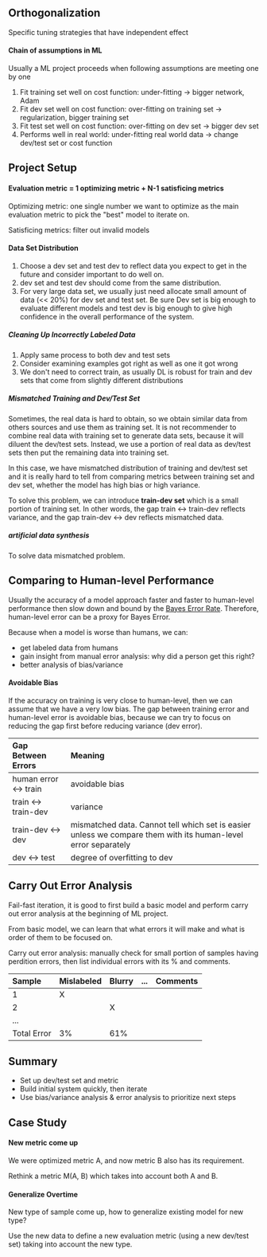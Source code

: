 ## Orthogonalization

Specific tuning strategies that have independent effect

#### Chain of assumptions in ML

Usually a ML project proceeds when following assumptions are meeting one by one

1. Fit training set well on cost function: under-fitting -&gt; bigger network, Adam
2. Fit dev set well on cost function: over-fitting on training set -&gt; regularization, bigger training set
3. Fit test set well on cost function: over-fitting on dev set -&gt; bigger dev set
4. Performs well in real world: under-fitting real world data -&gt; change dev/test set or cost function

## Project Setup

#### Evaluation metric = 1 optimizing metric + N-1 satisficing metrics

Optimizing metric: one single number we want to optimize as the main evaluation metric to pick the "best" model to iterate on.

Satisficing metrics: filter out invalid models

#### Data Set Distribution

1. Choose a dev set and test dev to reflect data you expect to get in the future and consider important to do well on.
2. dev set and test dev should come from the same distribution.
3. For very large data set, we usually just need allocate small amount of data \(&lt;&lt; 20%\) for dev set and test set. Be sure Dev set is big enough to evaluate different models and test dev is big enough to give high confidence in the overall performance of the system.

##### Cleaning Up Incorrectly Labeled Data

1. Apply same process to both dev and test sets
2. Consider examining examples got right as well as one it got wrong
3. We don't need to correct train, as usually DL is robust for train and dev sets that come from slightly different distributions

##### Mismatched Training and Dev/Test Set

Sometimes, the real data is hard to obtain, so we obtain similar data from others sources and use them as training set. It is not recommender to combine real data with training set to generate data sets, because it will diluent the dev/test sets. Instead, we use a portion of real data as dev/test sets then put the remaining data into training set.

In this case, we have mismatched distribution of training and dev/test set and it is really hard to tell from comparing metrics between training set and dev set, whether the model has high bias or high variance.

To solve this problem, we can introduce **train-dev set** which is a small portion of training set. In other words, the gap train &lt;-&gt; train-dev reflects variance, and the gap train-dev &lt;-&gt; dev reflects mismatched data.

##### artificial data synthesis

To solve data mismatched problem.

## Comparing to Human-level Performance

Usually the accuracy of a model approach faster and faster to human-level performance then slow down and bound by the [Bayes Error Rate](https://en.wikipedia.org/wiki/Bayes_error_rate). Therefore, human-level error can be a proxy for Bayes Error.

Because when a model is worse than humans, we can:

* get labeled data from humans
* gain insight from manual error analysis: why did a person get this right?
* better analysis of bias/variance

#### Avoidable Bias

If the accuracy on training is very close to human-level, then we can assume that we have a very low bias. The gap between training error and human-level error is avoidable bias, because we can try to focus on reducing the gap first before reducing variance \(dev error\).

| Gap Between Errors | Meaning |
| :--- | :--- |
| human error &lt;-&gt; train | avoidable bias |
| train &lt;-&gt; train-dev | variance |
| train-dev &lt;-&gt; dev | mismatched data. Cannot tell which set is easier unless we compare them with its human-level error separately |
| dev &lt;-&gt; test | degree of overfitting to dev |

## Carry Out Error Analysis

Fail-fast iteration, it is good to first build a basic model and perform carry out error analysis at the beginning of ML project.

From basic model, we can learn that what errors it will make and what is order of them to be focused on.

Carry out error analysis: manually check for small portion of samples having perdition errors, then list individual errors with its % and comments.

| Sample | Mislabeled | Blurry | ... | Comments |
| :--- | :--- | :--- | :--- | :--- |
| 1 | X |  |  |  |
| 2 |  | X |  |  |
| ... |  |  |  |  |
| Total Error | 3% | 61% |  |  |

## Summary

* Set up dev/test set and metric
* Build initial system quickly, then iterate
* Use bias/variance analysis & error analysis to prioritize next steps

## Case Study

#### New metric come up

We were optimized metric A, and now metric B also has its requirement.

Rethink a metric M\(A, B\) which takes into account both A and B.

#### Generalize Overtime

New type of sample come up, how to generalize existing model for new type?

Use the new data to define a new evaluation metric \(using a new dev/test set\) taking into account the new type.

